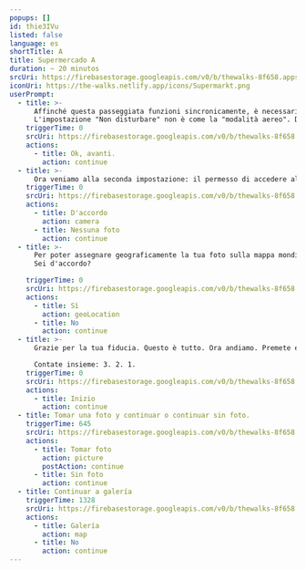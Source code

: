 ```yaml
---
popups: []
id: thie3IVu
listed: false
language: es
shortTitle: A
title: Supermercado A
duration: ~ 20 minutos
srcUri: https://firebasestorage.googleapis.com/v0/b/thewalks-8f658.appspot.com/o/mp3%2Fv0%2Fit_uma9ooK4%2Fit_thie3IVu.mp3?alt=media&token=d695db38-fafb-41e8-bf03-b578a671188e
iconUri: https://the-walks.netlify.app/icons/Supermarkt.png
userPrompt:
  - title: >-
      Affinché questa passeggiata funzioni sincronicamente, è necessario configurare alcune impostazioni. Cominciamo con la più semplice: la funzione "Non disturbare".
      L'impostazione "Non disturbare" non è come la "modalità aereo". Durante la passeggiata si rimane connessi a internet. Con iOS (Apple), vai su "Impostazioni". Attiva "Non disturbare". Con la maggior parte dei dispositivi Android (Google), troverete questa funzione su "Impostazioni" → "Suoni" → "Non disturbare".
    triggerTime: 0
    srcUri: https://firebasestorage.googleapis.com/v0/b/thewalks-8f658.appspot.com/o/static%2Fmedias%2Fmulti_Zeubeel8_loop.mp3?alt=media&token=88349085-3303-48b9-bdc6-fd7b09519a26
    actions:
      - title: Ok, avanti.
        action: continue
  - title: >-
      Ora veniamo alla seconda impostazione: il permesso di accedere alla tua fotocamera. Non preoccuparti, non vogliamo prendere il controllo del tuo dispositivo. Si tratta solo di scattare una foto con la tua fotocamera durante la passeggiata e caricarla sull'app. Abbiamo bisogno del tuo permesso per farlo.
    triggerTime: 0
    srcUri: https://firebasestorage.googleapis.com/v0/b/thewalks-8f658.appspot.com/o/static%2Fmedias%2Fmulti_Zeubeel8_loop.mp3?alt=media&token=88349085-3303-48b9-bdc6-fd7b09519a26
    actions:
      - title: D'accordo
        action: camera
      - title: Nessuna foto
        action: continue
  - title: >-
      Per poter assegnare geograficamente la tua foto sulla mappa mondiale di The Walks, abbiamo bisogno delle tue coordinate GPS. Questo sarà salvato nel file della foto.
      Sei d'accordo?

    triggerTime: 0
    srcUri: https://firebasestorage.googleapis.com/v0/b/thewalks-8f658.appspot.com/o/static%2Fmedias%2Fmulti_Zeubeel8_loop.mp3?alt=media&token=88349085-3303-48b9-bdc6-fd7b09519a26
    actions:
      - title: Sì
        action: geoLocation
      - title: No
        action: continue
  - title: >-
      Grazie per la tua fiducia. Questo è tutto. Ora andiamo. Premete entrambi nello stesso momento il pulsante.

      Contate insieme: 3. 2. 1.
    triggerTime: 0
    srcUri: https://firebasestorage.googleapis.com/v0/b/thewalks-8f658.appspot.com/o/static%2Fmedias%2Fmulti_Zeubeel8_loop.mp3?alt=media&token=88349085-3303-48b9-bdc6-fd7b09519a26
    actions:
      - title: Inizio
        action: continue
  - title: Tomar una foto y continuar o continuar sin foto.
    triggerTime: 645
    srcUri: https://firebasestorage.googleapis.com/v0/b/thewalks-8f658.appspot.com/o/mp3%2Fv0%2Fit_uma9ooK4%2Fit_uma9ooK4_loop_1.mp3?alt=media&token=045432f2-4c91-430f-a57e-5383544af85c
    actions:
      - title: Tomar foto
        action: picture
        postAction: continue
      - title: Sin foto
        action: continue
  - title: Continuar a galería
    triggerTime: 1328
    srcUri: https://firebasestorage.googleapis.com/v0/b/thewalks-8f658.appspot.com/o/static%2Fmedias%2Fmulti_Zeubeel8_loop.mp3?alt=media&token=88349085-3303-48b9-bdc6-fd7b09519a26
    actions:
      - title: Galería
        action: map
      - title: No
        action: continue
---
```

